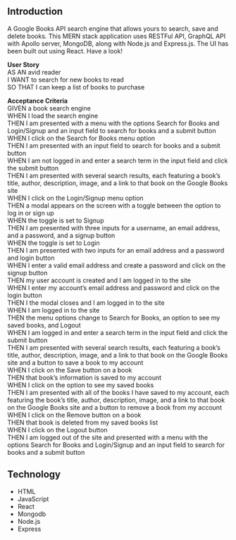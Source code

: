 ## Introduction
  A Google Books API search engine that allows yours to search, save and delete books. This MERN stack application uses RESTFul API, GraphQL API with Apollo server, MongoDB, along with Node.js and Express.js. The UI has been built out using React. Have a look!

  **User Story**  
    AS AN avid reader        
    I WANT to search for new books to read     
    SO THAT I can keep a list of books to purchase     

  **Acceptance Criteria**  
    GIVEN a book search engine   
    WHEN I load the search engine   
    THEN I am presented with a menu with the options Search for Books and Login/Signup and an input field to search for books and a submit button   
    WHEN I click on the Search for Books menu option   
    THEN I am presented with an input field to search for books and a submit button   
    WHEN I am not logged in and enter a search term in the input field and click the submit button   
    THEN I am presented with several search results, each featuring a book’s title, author, description, image, and a link to that book on the Google Books site   
    WHEN I click on the Login/Signup menu option   
    THEN a modal appears on the screen with a toggle between the option to log in or sign up   
    WHEN the toggle is set to Signup   
    THEN I am presented with three inputs for a username, an email address, and a password, and a signup button   
    WHEN the toggle is set to Login   
    THEN I am presented with two inputs for an email address and a password and login button   
    WHEN I enter a valid email address and create a password and click on the signup button   
    THEN my user account is created and I am logged in to the site   
    WHEN I enter my account’s email address and password and click on the login button   
    THEN I the modal closes and I am logged in to the site   
    WHEN I am logged in to the site   
    THEN the menu options change to Search for Books, an option to see my saved books, and Logout  
    WHEN I am logged in and enter a search term in the input field and click the submit button   
    THEN I am presented with several search results, each featuring a book’s title, author, description, image, and a link to that book on the Google Books site and a button to save a book to my account   
    WHEN I click on the Save button on a book   
    THEN that book’s information is saved to my account   
    WHEN I click on the option to see my saved books   
    THEN I am presented with all of the books I have saved to my account, each featuring the book’s title, author, description, image, and a link to that book on the Google Books site and a button to remove a book from my account   
    WHEN I click on the Remove button on a book   
    THEN that book is deleted from my saved books list   
    WHEN I click on the Logout button   
    THEN I am logged out of the site and presented with a menu with the options Search for Books and Login/Signup and an input field to search for books and a submit button     

## Technology 
  * HTML
  * JavaScript
  * React
  * Mongodb
  * Node.js
  * Express
